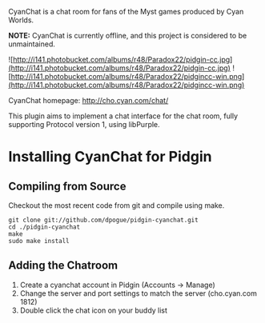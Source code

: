 CyanChat is a chat room for fans of the Myst games produced by Cyan Worlds.

**NOTE:** CyanChat is currently offline, and this project is considered to be unmaintained.

![http://i141.photobucket.com/albums/r48/Paradox22/pidgin-cc.jpg](http://i141.photobucket.com/albums/r48/Paradox22/pidgin-cc.jpg)
![http://i141.photobucket.com/albums/r48/Paradox22/pidgincc-win.png](http://i141.photobucket.com/albums/r48/Paradox22/pidgincc-win.png)

CyanChat homepage: http://cho.cyan.com/chat/

This plugin aims to implement a chat interface for the chat room, fully supporting Protocol version 1, using libPurple.

# Installing CyanChat for Pidgin #
## Compiling from Source ##
Checkout the most recent code from git and compile using make.

```
git clone git://github.com/dpogue/pidgin-cyanchat.git
cd ./pidgin-cyanchat
make
sudo make install
```

## Adding the Chatroom ##
  1. Create a cyanchat account in Pidgin (Accounts -> Manage)
  1. Change the server and port settings to match the server (cho.cyan.com 1812)
  1. Double click the chat icon on your buddy list
